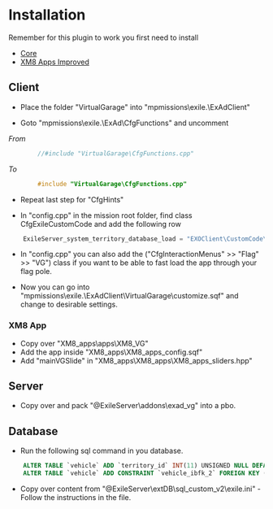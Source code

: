 # Installation

Remember for this plugin to work you first need to install  
* [Core](https://github.com/Bjanski/ExAd/blob/Core/docs/core/installation.md)  
* [XM8 Apps Improved](https://github.com/vitalymind/XM8_apps_improved)
  
## Client

* Place the folder "VirtualGarage" into "mpmissions\exile.<MAP>\ExAdClient\"  

* Goto "mpmissions\exile.<MAP>\ExAd\CfgFunctions" and uncomment  

_From_  
```cpp  
        //#include "VirtualGarage\CfgFunctions.cpp"	 
```  
_To_  
```cpp  
        #include "VirtualGarage\CfgFunctions.cpp"	
```  
* Repeat last step for "CfgHints"  

* In "config.cpp" in the mission root folder, find class CfgExileCustomCode  and add the following row
```js
	ExileServer_system_territory_database_load = "EXOClient\CustomCode\ExileServer_system_territory_database_load.sqf";  
```
* In "config.cpp" you can also add the ("CfgInteractionMenus" >> "Flag" >> "VG") class if you want to be able to fast load the app through your flag pole.  

* Now you can go into "mpmissions\exile.<MAP>\ExAdClient\VirtualGarage\customize.sqf" and change to desirable settings.

### XM8 App

* Copy over "XM8_apps\apps\XM8_VG"  
* Add the app inside "XM8_apps\XM8_apps_config.sqf"
* Add "mainVGSlide" in "XM8_apps\XM8_apps\XM8_apps_sliders.hpp"

## Server 

* Copy over and pack "@ExileServer\addons\exad_vg" into a pbo.

## Database
* Run the following sql command in you database. 
```sql
	ALTER TABLE `vehicle` ADD `territory_id` INT(11) UNSIGNED NULL DEFAULT NULL;
	ALTER TABLE `vehicle` ADD CONSTRAINT `vehicle_ibfk_2` FOREIGN KEY (`territory_id`) REFERENCES `territory`(`id`) ON DELETE CASCADE ON UPDATE RESTRICT;
```

* Copy over content from "@ExileServer\extDB\sql_custom_v2\exile.ini" - Follow the instructions in the file. 